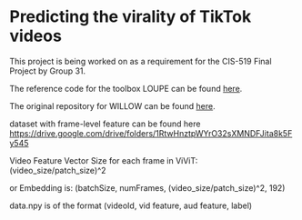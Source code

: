 # Predicting the virality of TikTok videos
This project is being worked on as a requirement for the CIS-519 Final Project by Group 31.

The reference code for the toolbox LOUPE can be found [here](https://github.com/antoine77340/LOUPE).

The original repository for WILLOW can be found [here](https://github.com/antoine77340/Youtube-8M-WILLOW).

dataset with frame-level feature can be found here https://drive.google.com/drive/folders/1RtwHnztpWYrO32sXMNDFJita8k5Fy545

Video Feature Vector Size for each frame in ViViT: (video_size/patch_size)^2

or Embedding is: (batchSize, numFrames, (video_size/patch_size)^2, 192)

data.npy is of the format (videoId, vid feature, aud feature, label)

